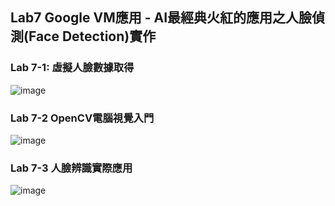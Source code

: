 ## Lab7 Google VM應用 - AI最經典火紅的應用之人臉偵測(Face Detection)實作
### Lab 7-1: 虛擬人臉數據取得
![image](https://github.com/MinChunXie/VirtualBox/assets/100060507/73c2e1a8-a2b3-465e-af8f-c86556e8daec)
### Lab 7-2 OpenCV電腦視覺入門
![image](https://github.com/MinChunXie/VirtualBox/assets/100060507/31170117-edc2-4c58-945e-34eeb4037a21)
### Lab 7-3 人臉辨識實際應用
![image](https://github.com/MinChunXie/VirtualBox/assets/100060507/8326f081-3006-42d2-bfa6-0b04202f9a12)
